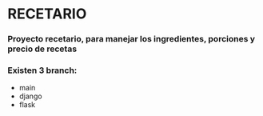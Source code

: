 # RECETARIO
### Proyecto recetario, para manejar los ingredientes, porciones y precio de recetas
### Existen 3 branch:
- main
- django
- flask
